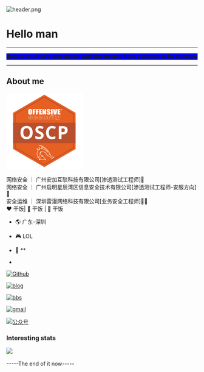 
![header.png](https://www.talklee.com/api/bing)
# Hello man

<hr>

<p style="background-color:blue;" align='center'><i><b>Everyone should take action with dream and have a reason to be stronger</b></i>

</p>

<hr>

  

## About me

[![](./email_png.png)](https://api.accredible.com/v1/frontend/credential_website_embed_image/certificate/50776005)


网络安全 ｜ 广州安加互联科技有限公司[渗透测试工程师]🤔<br>
网络安全 ｜ 广州启明星辰湾区信息安全技术有限公司[渗透测试工程师-安服方向] 🤖<br>
安全运维 ｜ 深圳雷漫网络科技有限公司[业务安全工程师]:man_technologist:<br>
:heart: 干饭| :black_heart: 干饭 | :blue_heart: 干饭

  

- :earth_americas: 广东-深圳

- :video_game: LOL

- :gem: **

-

[![Github](https://img.shields.io/github/followers/ghostaatrox?label=Github&style=social)](https://github.com/ghostaatrox)

[![blog](https://img.shields.io/badge/blog-Aatrox'blog-green)](https://www.ghostgroup.cn/blog)

[![bbs](https://img.shields.io/badge/BBS-Ghostforum-green)](https://www.ghostgroup.cn/)

[![gmail](https://img.shields.io/badge/email-aatroxghost@gamil.com-green?logo=gmail)](mailto:aatroxghost@gmail.com)

[![公众号](https://img.shields.io/badge/公众号-C3sec-green)](https://www.baidu.com/)

  

### Interesting stats

![](https://github-readme-stats.vercel.app/api?username=ghostaatrox&theme=dark)

  

-----The end of it now-----
